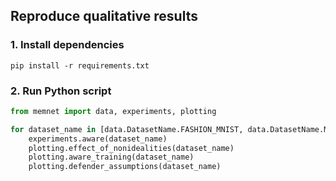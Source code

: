 ## Reproduce qualitative results

### 1. Install dependencies

```
pip install -r requirements.txt
```

### 2. Run Python script

```python
from memnet import data, experiments, plotting

for dataset_name in [data.DatasetName.FASHION_MNIST, data.DatasetName.MNIST]:
    experiments.aware(dataset_name)
    plotting.effect_of_nonidealities(dataset_name)
    plotting.aware_training(dataset_name)
    plotting.defender_assumptions(dataset_name)
```
